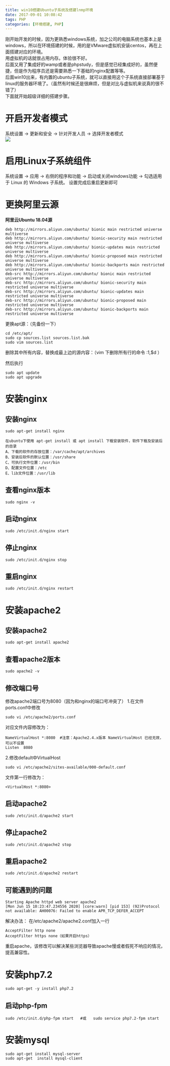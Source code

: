 ```yaml
---
title: win10搭建Ubuntu子系统及搭建lnmp环境
date: 2017-09-01 10:08:42
tags: PHP
categories: [环境搭建, PHP]
---
```


刚开始开发的时候，因为更熟悉windows系统，加之公司的电脑系统也基本上是windows，所以在环境搭建的时候，用的是VMware虚拟机安装centos，再在上面搭建对应的环境。  
用虚拟机的话就很占用内存。体验很不好。  
后面又用了集成好的wamp或者是phpstudy，但是感觉已经集成好的，虽然便捷，但是作为程序员还是需要熟悉一下基础的nginx配置等等。  
后面win10出来，有内置的ubuntu子系统，就可以直接用这个子系统直接部署基于linux的服务器环境了。（虽然有时候还是很麻烦，但是对比与虚拟机来说真的很不错了）  
下面就开始超级详细的搭建步骤。

<!-- more -->

# 开启开发者模式
系统设置 -> 更新和安全 -> 针对开发人员 -> 选择开发者模式  
![](14867887-ae25fff5199a11bc.jpg)

# 启用Linux子系统组件
系统设置 -> 应用 -> 右侧的程序和功能 -> 启动或关闭windows功能 -> 勾选适用于 Linux 的 Windows 子系统。
设置完成后重启更新即可


# 更换阿里云源
**阿里云Ubuntu 18.04源**
```
deb http://mirrors.aliyun.com/ubuntu/ bionic main restricted universe multiverse  
deb http://mirrors.aliyun.com/ubuntu/ bionic-security main restricted universe multiverse  
deb http://mirrors.aliyun.com/ubuntu/ bionic-updates main restricted universe multiverse  
deb http://mirrors.aliyun.com/ubuntu/ bionic-proposed main restricted universe multiverse  
deb http://mirrors.aliyun.com/ubuntu/ bionic-backports main restricted universe multiverse  
deb-src http://mirrors.aliyun.com/ubuntu/ bionic main restricted universe multiverse  
deb-src http://mirrors.aliyun.com/ubuntu/ bionic-security main restricted universe multiverse  
deb-src http://mirrors.aliyun.com/ubuntu/ bionic-updates main restricted universe multiverse  
deb-src http://mirrors.aliyun.com/ubuntu/ bionic-proposed main restricted universe multiverse  
deb-src http://mirrors.aliyun.com/ubuntu/ bionic-backports main restricted universe multiverse  
```

更换apt源：（先备份一下）  
```
cd /etc/apt/  
sudo cp sources.list sources.list.bak  
sudo vim sources.list
```

删除其中所有内容，替换成最上边的源内容：（vim 下删除所有行的命令 :1,$d ）

然后执行
```
sudo apt update
sudo apt upgrade
```

#  安装nginx
## 安装nginx
```
sudo apt-get install nginx
```

    在ubuntu下使用 apt-get install 或 apt install 下载安装软件，软件下载及安装后的目录
    A、下载的软件的存放位置：/var/cache/apt/archives
    B、安装后软件的默认位置：/usr/share
    C、可执行文件位置：/usr/bin
    D、配置文件位置：/etc
    E、lib文件位置：/usr/lib

## 查看nginx版本
```
sudo nginx -v
```

## 启动nginx
```
sudo /etc/init.d/nginx start
```

## 停止nginx
```
sudo /etc/init.d/nginx stop
```

## 重启nginx
```
sudo /etc/init.d/nginx restart
```

# 安装apache2
## 安装apache2
```
sudo apt-get install apache2
```

## 查看apache2版本
```
sudo apache2 -v
```

## 修改端口号
修改apache2端口号为8080（因为和nginx的端口号冲突了）
1.在文件ports.conf中修改
```
sudo vi /etc/apache2/ports.conf
```

对应文件内容修改为：
```
NameVirtualHost *:8080  #注意：Apache2.4.x版本 NameVirtualHost 已经无效，可以不设置
Listen  8080
```

2.修改default中VirtualHost
```
sudo vi /etc/apache2/sites-available/000-default.conf
```

文件第一行修改为：
```
<VirtualHost *:8080>
```

## 启动apache2
```
sudo /etc/init.d/apache2 start
```

## 停止apache2
```
sudo /etc/init.d/apache2 stop
```

## 重启apache2
```
sudo /etc/init.d/apache2 restart
```

## 可能遇到的问题

    Starting Apache httpd web server apache2     
    [Mon Jun 15 10:23:47.234556 2020] [core:warn] [pid 153] (92)Protocol not available: AH00076: Failed to enable APR_TCP_DEFER_ACCEPT
    

解决办法：
在/etc/apache2/apache2.conf加入一行
```
AcceptFilter http none
AcceptFilter https none（如果开启https）
```
重启apache，该修改可以解决某些浏览器导致apache慢或者假死不响应的情况，提高兼容性。

# 安装php7.2
```
sudo apt-get -y install php7.2
```

## 启动php-fpm
```
sudo /etc/init.d/php-fpm start   #或   sudo service php7.2-fpm start
```

# 安装mysql
```
sudo apt-get install mysql-server
sudo apt-get  install mysql-client
```
